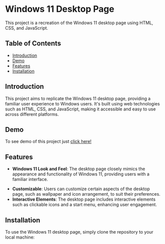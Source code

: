 # Windows 11 Desktop Page

This project is a recreation of the Windows 11 desktop page using HTML, CSS, and JavaScript.

## Table of Contents

- [Introduction](#introduction)
- [Demo](#Demo)
- [Features](#features)
- [Installation](#installation)


## Introduction

This project aims to replicate the Windows 11 desktop page, providing a familiar user experience to Windows users. It's built using web technologies such as HTML, CSS, and JavaScript, making it accessible and easy to use across different platforms.

## Demo
To see demo of  this project just [click here!](https://sangameshpk-2003.github.io/Windows11-Clone/)

## Features

- **Windows 11 Look and Feel**: The desktop page closely mimics the appearance and functionality of Windows 11, providing users with a familiar interface.
<!-- - **Responsive Design**: The page is designed to be responsive, ensuring optimal viewing experience across various devices and screen sizes. -->
- **Customizable**: Users can customize certain aspects of the desktop page, such as wallpaper and icon arrangement, to suit their preferences.
- **Interactive Elements**: The desktop page includes interactive elements such as clickable icons and a start menu, enhancing user engagement.

## Installation

To use the Windows 11 desktop page, simply clone the repository to your local machine:

